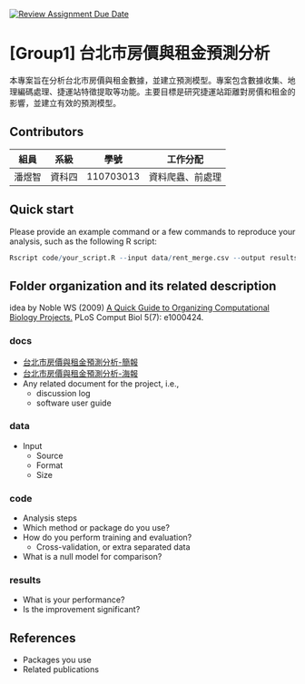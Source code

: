[![Review Assignment Due Date](https://classroom.github.com/assets/deadline-readme-button-22041afd0340ce965d47ae6ef1cefeee28c7c493a6346c4f15d667ab976d596c.svg)](https://classroom.github.com/a/HR2Xz9sU)
# [Group1] 台北市房價與租金預測分析
本專案旨在分析台北市房價與租金數據，並建立預測模型。專案包含數據收集、地理編碼處理、捷運站特徵提取等功能。主要目標是研究捷運站距離對房價和租金的影響，並建立有效的預測模型。

## Contributors
| 組員   | 系級   | 學號      | 工作分配         |
| ------ | ------ | --------- | ---------------- |
| 潘煜智 | 資科四 | 110703013 | 資料爬蟲、前處理 |

## Quick start
Please provide an example command or a few commands to reproduce your analysis, such as the following R script:
```R
Rscript code/your_script.R --input data/rent_merge.csv --output results/performance.tsv
```

## Folder organization and its related description
idea by Noble WS (2009) [A Quick Guide to Organizing Computational Biology Projects.](https://journals.plos.org/ploscompbiol/article?id=10.1371/journal.pcbi.1000424) PLoS Comput Biol 5(7): e1000424.

### docs
* [台北市房價與租金預測分析-簡報](docs/1132_DS-FP_group1.pdf)
* [台北市房價與租金預測分析-海報](docs/1132_DS_Group1_海報.png)
* Any related document for the project, i.e.,
  * discussion log
  * software user guide

### data
* Input
  * Source
  * Format
  * Size

### code
* Analysis steps
* Which method or package do you use?
* How do you perform training and evaluation?
  * Cross-validation, or extra separated data
* What is a null model for comparison?

### results
* What is your performance?
* Is the improvement significant?

## References
* Packages you use
* Related publications
